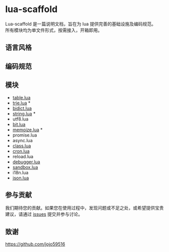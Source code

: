 # lua-scaffold

Lua-scaffold 是一篇说明文档，旨在为 lua 提供完善的基础设施及编码规范。  
所有模块均为单文件形式，按需接入，开箱即用。    

## 语言风格
## 编码规范
## 模块

- [table.lua](https://gist.github.com/zeroone-ved/c25adcaceb602d7e1e5b4d74bcd92366)
- [trie.lua](https://gist.github.com/zeroone-ved/80245f5e54b079ff6bb57c7bb8af90fc) *
- [bidict.lua](https://gist.github.com/zeroone-ved/5ca15cbd776ee8250aad85aa2c647a8d)
- [string.lua](https://gist.github.com/zeroone-ved/dfdf621051ba56c8ba07deb75f756147) *
- utf8.lua
- [bit.lua](https://gist.github.com/zeroone-ved/09e4853ec4e54ef54523f357ad342200)
- [memoize.lua](https://gist.github.com/zeroone-ved/bdf086405741ec8c2a7b1cd6b9751558) *
- promise.lua
- async.lua
- [class.lua](https://github.com/kikito/middleclass/blob/master/middleclass.lua)
- [cron.lua](https://github.com/kikito/cron.lua/blob/master/cron.lua)
- reload.lua
- [debugger.lua](https://github.com/slembcke/debugger.lua/blob/master/debugger.lua)
- [sandbox.lua](https://github.com/kikito/lua-sandbox/blob/master/sandbox.lua)
- i18n.lua
- [json.lua](https://github.com/rxi/json.lua/blob/master/json.lua)

## 参与贡献
我们期待您的贡献。如果您在使用过程中，发现问题或不足之处，或希望提供宝贵建议，请通过 [issues](https://github.com/zeroone-ved/lua-scaffold/issues) 提交并参与讨论。

## 致谢
<https://github.com/jojo59516>
